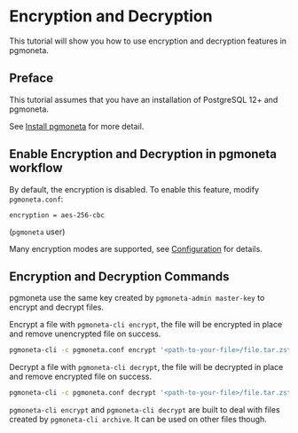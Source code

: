 # Encryption and Decryption

This tutorial will show you how to use encryption and decryption features in pgmoneta.

## Preface

This tutorial assumes that you have an installation of PostgreSQL 12+ and pgmoneta.

See [Install pgmoneta](https://github.com/pgmoneta/pgmoneta/blob/main/doc/tutorial/01_install.md)
for more detail.

## Enable Encryption and Decryption in pgmoneta workflow

By default, the encryption is disabled. To enable this feature, modify `pgmoneta.conf`:

```
encryption = aes-256-cbc
```
(`pgmoneta` user)

Many encryption modes are supported, see [Configuration](../CONFIGURATION.md) for details.

## Encryption and Decryption Commands

pgmoneta use the same key created by `pgmoneta-admin master-key` to encrypt and decrypt files.

Encrypt a file with `pgmoneta-cli encrypt`, the file will be encrypted in place and remove unencrypted file on success.
```sh
pgmoneta-cli -c pgmoneta.conf encrypt '<path-to-your-file>/file.tar.zstd'
```

Decrypt a file with `pgmoneta-cli decrypt`, the file will be decrypted in place and remove encrypted file on success.
```sh
pgmoneta-cli -c pgmoneta.conf decrypt '<path-to-your-file>/file.tar.zstd.aes'
```

`pgmoneta-cli encrypt` and `pgmoneta-cli decrypt` are built to deal with files created by `pgmoneta-cli archive`. It can be used on other files though.

